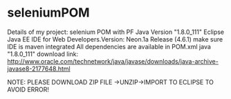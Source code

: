 # seleniumPOM
Details of my project:
selenium POM with PF
Java Version "1.8.0_111"
Eclipse Java EE IDE for Web Developers.Version: Neon.1a Release (4.6.1)
make sure IDE is maven integrated
All dependencies are available in POM.xml
java "1.8.0_111" download link: http://www.oracle.com/technetwork/java/javase/downloads/java-archive-javase8-2177648.html

NOTE: PLEASE DOWNLOAD ZIP FILE ->UNZIP->IMPORT TO ECLIPSE TO AVOID ERROR!
